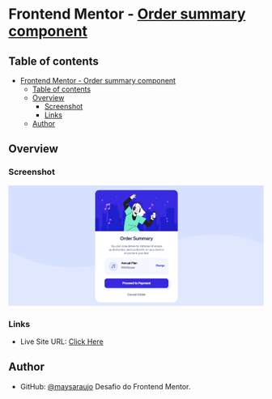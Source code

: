 # Frontend Mentor - [Order summary component](https://www.frontendmentor.io/challenges/order-summary-component-QlPmajDUj)

## Table of contents

- [Frontend Mentor - Order summary component](#frontend-mentor---order-summary-component)
  - [Table of contents](#table-of-contents)
  - [Overview](#overview)
    - [Screenshot](#screenshot)
    - [Links](#links)
  - [Author](#author)

## Overview

### Screenshot

![screenshot](assets/design/screenshot.png)

### Links

- Live Site URL: [Click Here](https://frontend-challenge-brazil.netlify.app/)

## Author

- GitHub: [@maysaraujo](https://github.com/maysaraujo)
Desafio do Frontend Mentor.
